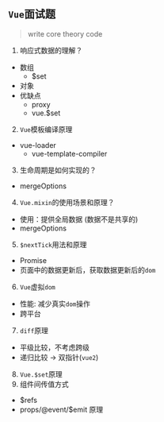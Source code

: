 ## `Vue`面试题
> write core theory code

1. 响应式数据的理解？
  * 数组
    * $set
  * 对象
  * 优缺点
    * proxy
    * vue.$set
2. `Vue`模板编译原理
  * vue-loader
    * vue-template-compiler
3. 生命周期是如何实现的？
  * mergeOptions
4. `Vue.mixin`的使用场景和原理？
  * 使用：提供全局数据 (数据不是共享的)
  * mergeOptions
5. `$nextTick`用法和原理
  * Promise
  * 页面中的数据更新后，获取数据更新后的`dom`
6. `Vue`虚拟`dom`
  * 性能: 减少真实`dom`操作
  * 跨平台
7. `diff`原理
  * 平级比较，不考虑跨级
  * 递归比较 -> 双指针(`vue2`)
8. `Vue.$set`原理
9. 组件间传值方式
  * $refs
  * props/@event/$emit 原理

